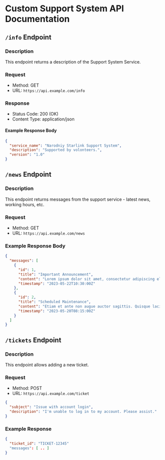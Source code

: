 # Custom Support System API Documentation

## `/info` Endpoint

### Description
This endpoint returns a description of the Support System Service.

### Request
- Method: GET
- URL: `https://api.example.com/info`

### Response
- Status Code: 200 (OK)
- Content Type: application/json

#### Example Response Body
```json
{
  "service_name": "Narodniy Starlink Support System",
  "description": "Supported by volonteers.",
  "version": "1.0"
}
```

## `/news` Endpoint

### Description
This endpoint returns messages from the support service - latest news, working hours, etc.

### Request
- Method: GET
- URL: `https://api.example.com/news`

### Example Response Body
```json
{
  "messages": [
    {
      "id": 1,
      "title": "Important Announcement",
      "content": "Lorem ipsum dolor sit amet, consectetur adipiscing elit. Vestibulum aliquam nisl eget lacus aliquam, sed lacinia mi faucibus.",
      "timestamp": "2023-05-22T10:30:00Z"
    },
    {
      "id": 2,
      "title": "Scheduled Maintenance",
      "content": "Etiam et ante non augue auctor sagittis. Quisque lacinia enim at orci elementum, nec viverra enim bibendum.",
      "timestamp": "2023-05-20T08:15:00Z"
    }
  ]
}
```

## `/tickets` Endpoint

### Description
This endpoint allows adding a new ticket.

### Request
- Method: POST
- URL: `https://api.example.com/ticket`

```json
{
  "subject": "Issue with account login",
  "description": "I'm unable to log in to my account. Please assist."
}
```

### Example Response
```json
{
  "ticket_id": "TICKET-12345"
  "messages": [ .. ]
}
```
